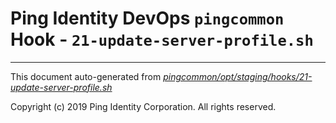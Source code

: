 
# Ping Identity DevOps `pingcommon` Hook - `21-update-server-profile.sh`

---
This document auto-generated from _[pingcommon/opt/staging/hooks/21-update-server-profile.sh](https://github.com/pingidentity/pingidentity-docker-builds/blob/master/pingcommon/opt/staging/hooks/21-update-server-profile.sh)_

Copyright (c)  2019 Ping Identity Corporation. All rights reserved.
